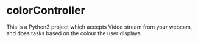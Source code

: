 # colorController
This is a Python3 project which accepts Video stream from your webcam, and does tasks based on the colour the user displays

